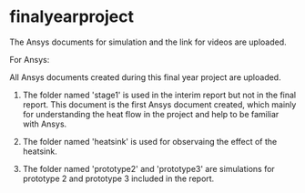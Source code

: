 # finalyearproject

The Ansys documents for simulation and the link for videos are uploaded.

For Ansys:  

All Ansys documents created during this final year project are uploaded. 

1. The folder named 'stage1' is used in the interim report but not in the final report. This document is the first Ansys document created, which mainly for understanding the heat flow in the project and help to be familiar with Ansys.

2. The folder named 'heatsink' is used for observaing the effect of the heatsink.

3. The folder named 'prototype2' and 'prototype3' are simulations for prototype 2 and prototype 3 included in the report.


